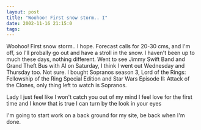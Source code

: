 ```yaml
---
layout: post
title: "Woohoo! First snow storm.. I"
date: 2002-11-16 21:15:0
tags: 
---
```


Woohoo! First snow storm.. I hope. Forecast calls for 20-30 cms, and I'm off, so I'll probally go out and have a stroll in the snow. I haven't been up to much these days, nothing different. Went to see Jimmy Swift Band and Grand Theft Bus with Al on Saturday, I think I went out Wednesday and Thursday too. Not sure. I bought Sopranos season 3, Lord of the Rings: Fellowship of the Ring Special Edition and Star Wars Episode II: Attack of the Clones, only thing left to watch is Sopranos.




Lady I just feel like
I won't catch you
out of my mind
I feel love for the first time
and I know that is true
I can turn by the look in your eyes




I'm going to start work on a back ground for my site, be back when I'm done.

